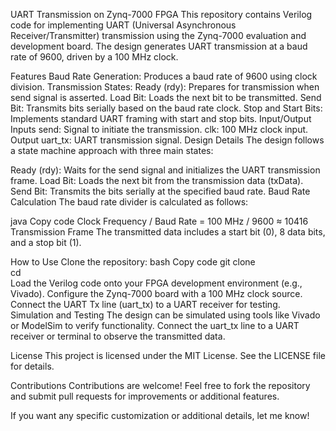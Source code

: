 UART Transmission on Zynq-7000 FPGA
This repository contains Verilog code for implementing UART (Universal Asynchronous Receiver/Transmitter) transmission using the Zynq-7000 evaluation and development board. The design generates UART transmission at a baud rate of 9600, driven by a 100 MHz clock.

Features
Baud Rate Generation: Produces a baud rate of 9600 using clock division.
Transmission States:
Ready (rdy): Prepares for transmission when send signal is asserted.
Load Bit: Loads the next bit to be transmitted.
Send Bit: Transmits bits serially based on the baud rate clock.
Stop and Start Bits: Implements standard UART framing with start and stop bits.
Input/Output
Inputs
send: Signal to initiate the transmission.
clk: 100 MHz clock input.
Output
uart_tx: UART transmission signal.
Design Details
The design follows a state machine approach with three main states:

Ready (rdy): Waits for the send signal and initializes the UART transmission frame.
Load Bit: Loads the next bit from the transmission data (txData).
Send Bit: Transmits the bits serially at the specified baud rate.
Baud Rate Calculation
The baud rate divider is calculated as follows:

java
Copy code
Clock Frequency / Baud Rate = 100 MHz / 9600 ≈ 10416  
Transmission Frame
The transmitted data includes a start bit (0), 8 data bits, and a stop bit (1).

How to Use
Clone the repository:
bash
Copy code
git clone <repository-url>  
cd <repository-folder>  
Load the Verilog code onto your FPGA development environment (e.g., Vivado).
Configure the Zynq-7000 board with a 100 MHz clock source.
Connect the UART Tx line (uart_tx) to a UART receiver for testing.
Simulation and Testing
The design can be simulated using tools like Vivado or ModelSim to verify functionality. Connect the uart_tx line to a UART receiver or terminal to observe the transmitted data.

License
This project is licensed under the MIT License. See the LICENSE file for details.

Contributions
Contributions are welcome! Feel free to fork the repository and submit pull requests for improvements or additional features.

If you want any specific customization or additional details, let me know!
